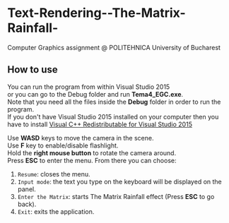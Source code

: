 # Text-Rendering--The-Matrix-Rainfall-
Computer Graphics assignment @ POLITEHNICA University of Bucharest

## How to use
You can run the program from within Visual Studio 2015  
or you can go to the Debug folder and run **Tema4_EGC.exe**.  
Note that you need all the files inside the **Debug** folder in order to run the program.  
If you don't have Visual Studio 2015 installed on your computer then you  
have to install [Visual C++ Redistributable for Visual Studio 2015](https://www.microsoft.com/en-us/download/details.aspx?id=48145)

Use **WASD** keys to move the camera in the scene.  
Use **F** key to enable/disable flashlight.  
Hold the **right mouse button** to rotate the camera around.  
Press **ESC** to enter the menu. From there you can choose:
 1. `Resume`: closes the menu.
 2. `Input mode`: the text you type on the keyboard will be displayed on the panel.
 3. `Enter the Matrix`: starts The Matrix Rainfall effect (Press **ESC** to go back).
 4. `Exit`: exits the application.

